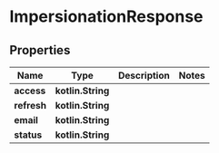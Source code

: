 
# ImpersionationResponse

## Properties
Name | Type | Description | Notes
------------ | ------------- | ------------- | -------------
**access** | **kotlin.String** |  | 
**refresh** | **kotlin.String** |  | 
**email** | **kotlin.String** |  | 
**status** | **kotlin.String** |  | 



